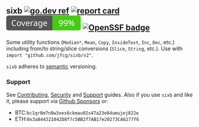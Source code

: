 ## sixb [![go.dev ref](https://pkg.go.dev/static/frontend/badge/badge.svg)](https://pkg.go.dev/github.com/jfcg/sixb/v2#pkg-overview) [![report card](https://goreportcard.com/badge/github.com/jfcg/sixb/v2)](https://goreportcard.com/report/github.com/jfcg/sixb/v2) [![coverage](./.github/cover.svg)](https://github.com/jfcg/sixb/actions/workflows/QA.yml) [![OpenSSF badge](https://www.bestpractices.dev/projects/8317/badge)](https://www.bestpractices.dev/projects/8317)
Some utility functions (`Median*`, `Mean`, `Copy`, `InsideTest`, `Inc`, `Dec`, etc.) including from/to string/slice conversions (`Slice`, `String`, etc.). Use with `import "github.com/jfcg/sixb/v2"`.

`sixb` adheres to [semantic](https://semver.org) versioning.

### Support
See [Contributing](./.github/CONTRIBUTING.md), [Security](./.github/SECURITY.md) and [Support](./.github/SUPPORT.md) guides. Also if you use `sixb` and like it, please support via [Github Sponsors](https://github.com/sponsors/jfcg) or:
- BTC:`bc1qr8m7n0w3xes6ckmau02s47a23e84umujej822e`
- ETH:`0x3a844321042D8f7c5BB2f7AB17e20273CA6277f6`
